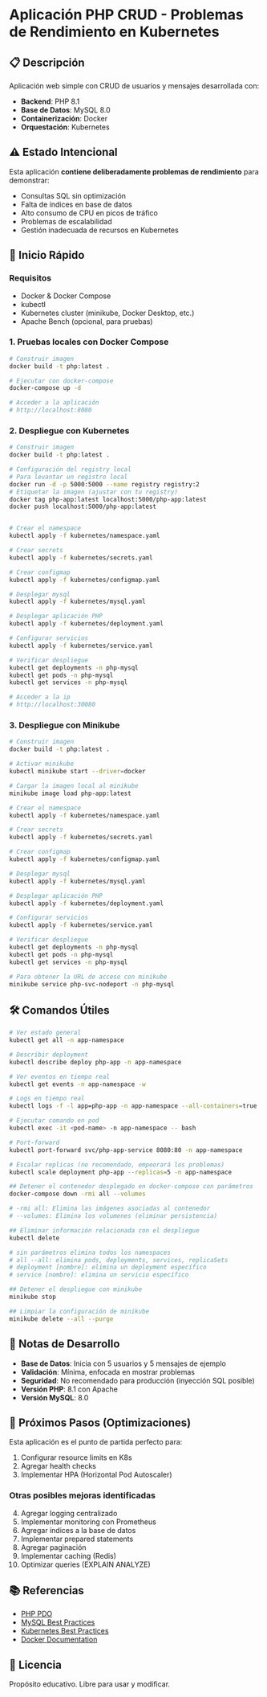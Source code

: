 # Aplicación PHP CRUD - Problemas de Rendimiento en Kubernetes

## 📋 Descripción

Aplicación web simple con CRUD de usuarios y mensajes desarrollada con:
- **Backend**: PHP 8.1
- **Base de Datos**: MySQL 8.0
- **Containerización**: Docker
- **Orquestación**: Kubernetes

## ⚠️ Estado Intencional

Esta aplicación **contiene deliberadamente problemas de rendimiento** para demonstrar:
- Consultas SQL sin optimización
- Falta de índices en base de datos
- Alto consumo de CPU en picos de tráfico
- Problemas de escalabilidad
- Gestión inadecuada de recursos en Kubernetes

## 🚀 Inicio Rápido

### Requisitos
- Docker & Docker Compose
- kubectl
- Kubernetes cluster (minikube, Docker Desktop, etc.)
- Apache Bench (opcional, para pruebas)

### 1. Pruebas locales con Docker Compose

```bash
# Construir imagen
docker build -t php:latest .

# Ejecutar con docker-compose
docker-compose up -d

# Acceder a la aplicación 
# http://localhost:8080
```

### 2. Despliegue con Kubernetes

```bash
# Construir imagen
docker build -t php:latest .

# Configuración del registry local
# Para levantar un registro local
docker run -d -p 5000:5000 --name registry registry:2
# Etiquetar la imagen (ajustar con tu registry)
docker tag php-app:latest localhost:5000/php-app:latest
docker push localhost:5000/php-app:latest


# Crear el namespace
kubectl apply -f kubernetes/namespace.yaml

# Crear secrets
kubectl apply -f kubernetes/secrets.yaml

# Crear configmap
kubectl apply -f kubernetes/configmap.yaml

# Desplegar mysql 
kubectl apply -f kubernetes/mysql.yaml

# Desplegar aplicación PHP
kubectl apply -f kubernetes/deployment.yaml

# Configurar servicios
kubectl apply -f kubernetes/service.yaml

# Verificar despliegue
kubectl get deployments -n php-mysql
kubectl get pods -n php-mysql
kubectl get services -n php-mysql

# Acceder a la ip
# http://localhost:30080

```


### 3. Despliegue con Minikube

```bash
# Construir imagen
docker build -t php:latest .

# Activar minikube
kubectl minikube start --driver=docker

# Cargar la imagen local al minikube
minikube image load php-app:latest

# Crear el namespace
kubectl apply -f kubernetes/namespace.yaml

# Crear secrets
kubectl apply -f kubernetes/secrets.yaml

# Crear configmap
kubectl apply -f kubernetes/configmap.yaml

# Desplegar mysql 
kubectl apply -f kubernetes/mysql.yaml

# Desplegar aplicación PHP
kubectl apply -f kubernetes/deployment.yaml

# Configurar servicios
kubectl apply -f kubernetes/service.yaml

# Verificar despliegue
kubectl get deployments -n php-mysql
kubectl get pods -n php-mysql
kubectl get services -n php-mysql

# Para obtener la URL de acceso con minikube
minikube service php-svc-nodeport -n php-mysql
```
## 🛠️ Comandos Útiles

```bash
# Ver estado general
kubectl get all -n app-namespace

# Describir deployment
kubectl describe deploy php-app -n app-namespace

# Ver eventos en tiempo real
kubectl get events -n app-namespace -w

# Logs en tiempo real
kubectl logs -f -l app=php-app -n app-namespace --all-containers=true

# Ejecutar comando en pod
kubectl exec -it <pod-name> -n app-namespace -- bash

# Port-forward
kubectl port-forward svc/php-app-service 8080:80 -n app-namespace

# Escalar replicas (no recomendado, empeorará los problemas)
kubectl scale deployment php-app --replicas=5 -n app-namespace

## Detener el contenedor desplegado en docker-compose con parámetros
docker-compose down -rmi all --volumes

# -rmi all: Elimina las imágenes asociadas al contenedor
# --volumes: Elimina los volumenes (eliminar persistencia)

## Eliminar información relacionada con el despliegue
kubectl delete 

# sin parámetros elimina todos los namespaces
# all --all: elimina pods, deployments, services, replicaSets
# deployment [nombre]: elimina un deployment específico
# service [nombre]: elimina un servicio específico

## Detener el despliegue con minikube
minikube stop

## Limpiar la configuración de minikube
minikube delete --all --purge

```

## 📝 Notas de Desarrollo

- **Base de Datos**: Inicia con 5 usuarios y 5 mensajes de ejemplo
- **Validación**: Mínima, enfocada en mostrar problemas
- **Seguridad**: No recomendado para producción (inyección SQL posible)
- **Versión PHP**: 8.1 con Apache
- **Versión MySQL**: 8.0

## 🔧 Próximos Pasos (Optimizaciones)

Esta aplicación es el punto de partida perfecto para:
1. Configurar resource limits en K8s
2. Agregar health checks
3. Implementar HPA (Horizontal Pod Autoscaler)

### Otras posibles mejoras identificadas
4. Agregar logging centralizado
5.  Implementar monitoring con Prometheus
6. Agregar índices a la base de datos
7. Implementar prepared statements
8. Agregar paginación
9. Implementar caching (Redis)
10. Optimizar queries (EXPLAIN ANALYZE)

## 📚 Referencias

- [PHP PDO](https://www.php.net/manual/en/book.pdo.php)
- [MySQL Best Practices](https://dev.mysql.com/doc/)
- [Kubernetes Best Practices](https://kubernetes.io/docs/concepts/cluster-administration/manage-deployment/)
- [Docker Documentation](https://docs.docker.com/)

## 📄 Licencia

Propósito educativo. Libre para usar y modificar.
